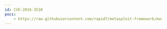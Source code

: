 ```yaml
---
id: CVE-2016-3510
pocs:
    - https://raw.githubusercontent.com/rapid7/metasploit-framework/master/modules/exploits/multi/misc/weblogic_deserialize_marshalledobject.rb
---
```

